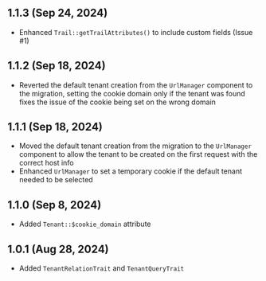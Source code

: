## 1.1.3 (Sep 24, 2024)

- Enhanced `Trail::getTrailAttributes()` to include custom fields (Issue #1)

## 1.1.2 (Sep 18, 2024)

- Reverted the default tenant creation from the `UrlManager` component to the migration, setting the cookie domain only
  if the tenant was found fixes the issue of the cookie being set on the wrong domain

## 1.1.1 (Sep 18, 2024)

- Moved the default tenant creation from the migration to the `UrlManager` component to allow the tenant to be created
  on the first request with the correct host info
- Enhanced `UrlManager` to set a temporary cookie if the default tenant needed to be selected

## 1.1.0 (Sep 8, 2024)

- Added `Tenant::$cookie_domain` attribute

## 1.0.1 (Aug 28, 2024)

- Added `TenantRelationTrait` and `TenantQueryTrait`